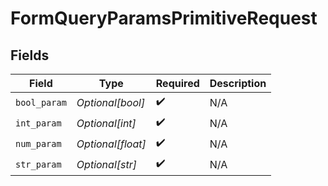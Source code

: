 # FormQueryParamsPrimitiveRequest


## Fields

| Field              | Type               | Required           | Description        |
| ------------------ | ------------------ | ------------------ | ------------------ |
| `bool_param`       | *Optional[bool]*   | :heavy_check_mark: | N/A                |
| `int_param`        | *Optional[int]*    | :heavy_check_mark: | N/A                |
| `num_param`        | *Optional[float]*  | :heavy_check_mark: | N/A                |
| `str_param`        | *Optional[str]*    | :heavy_check_mark: | N/A                |